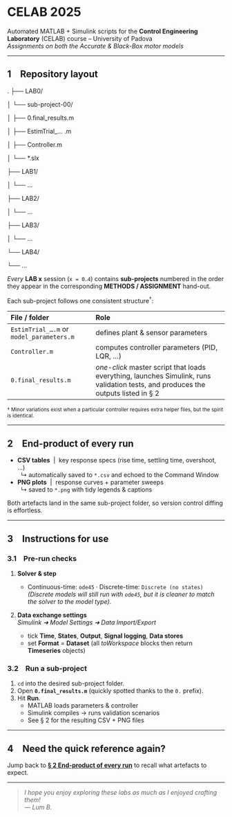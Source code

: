 # **CELAB 2025**

Automated MATLAB + Simulink scripts for the **Control Engineering Laboratory** (CELAB) course – University of Padova  
_Assignments on both the Accurate & Black-Box motor models_

---

## 1 Repository layout

.
├── LAB0/

│ └── sub-project-00/

│ ├── 0.final_results.m

│ ├── EstimTrial_… .m

│ ├── Controller.m

│ └── *.slx

├── LAB1/

│ └── …

├── LAB2/

│ └── …

├── LAB3/

│ └── …

└── LAB4/

└── …


*Every* **LAB x** session (`x = 0‥4`) contains **sub-projects** numbered in the order they appear in the corresponding **METHODS / ASSIGNMENT** hand-out.

Each sub-project follows one consistent structure<sup>†</sup>:

| File / folder | Role |
| :-- | :-- |
| `EstimTrial_….m`  or  `model_parameters.m` | defines plant & sensor parameters |
| `Controller.m` | computes controller parameters (PID, LQR, …) |
| `0.final_results.m` | *one-click* master script that loads everything, launches Simulink, runs validation tests, and produces the outputs listed in §&nbsp;2 |

<sup>† Minor variations exist when a particular controller requires extra helper files, but the spirit is identical.</sup>

---

## 2 End-product of **every** run <a id="end-products"></a>

* **CSV tables** &nbsp;|&nbsp; key response specs (rise time, settling time, overshoot, …)  
  &nbsp;&nbsp;↳ automatically saved to `*.csv` and echoed to the Command Window  
* **PNG plots** &nbsp;|&nbsp; response curves + parameter sweeps  
  &nbsp;&nbsp;↳ saved to `*.png` with tidy legends & captions

Both artefacts land in the same sub-project folder, so version control diffing is effortless.

---

## 3 Instructions for use

### 3.1 Pre-run checks

1. **Solver & step**  
   * Continuous-time: `ode45`   ·  Discrete-time: `Discrete (no states)`<br>
     _(Discrete models will still run with `ode45`, but it is cleaner to match the solver to the model type)._

2. **Data exchange settings**  
   *Simulink ➜ Model Settings ➜ Data Import/Export*  
   - tick **Time**, **States**, **Output**, **Signal logging**, **Data stores**  
   - set **Format** = **Dataset** (all *toWorkspace* blocks then return **Timeseries** objects)

### 3.2 Run a sub-project

1. `cd` into the desired sub-project folder.  
2. Open **`0.final_results.m`** (quickly spotted thanks to the `0.` prefix).  
3. Hit **Run**.  
   * MATLAB loads parameters & controller  
   * Simulink compiles → runs validation scenarios  
   * See §&nbsp;2 for the resulting CSV + PNG files

---

## 4 Need the quick reference again?

Jump back to **[§ 2 End-product of every run](#end-products)** to recall what artefacts to expect.

---

> *I hope you enjoy exploring these labs as much as I enjoyed crafting them!*  
> — *Lum B.*
